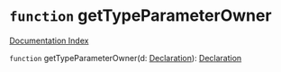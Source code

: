 # `function` getTypeParameterOwner

[Documentation Index](../README.md)

`function` getTypeParameterOwner(d: [Declaration](../private.interface.Declaration/README.md)): [Declaration](../private.interface.Declaration/README.md)